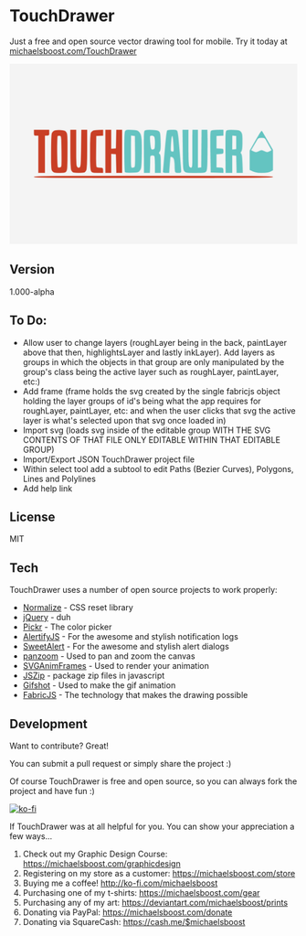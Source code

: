 TouchDrawer
===================

Just a free and open source vector drawing tool for mobile. Try it today at [michaelsboost.com/TouchDrawer](https://michaelsboost.github.io/TouchDrawer)

![](https://raw.githubusercontent.com/michaelsboost/TouchDrawer/gh-pages/header.png)

Version
-------------

1.000-alpha

To Do:
-------------
 * Allow user to change layers (roughLayer being in the back, paintLayer above that then, highlightsLayer and lastly inkLayer). Add layers as groups in which the objects in that group are only manipulated by the group's class being the active layer such as roughLayer, paintLayer, etc:)
 * Add frame (frame holds the svg created by the single fabricjs object holding the layer groups of id's being what the app requires for roughLayer, paintLayer, etc: and when the user clicks that svg the active layer is what's selected upon that svg once loaded in)
 * Import svg (loads svg inside of the editable group WITH THE SVG CONTENTS OF THAT FILE ONLY EDITABLE WITHIN THAT EDITABLE GROUP)
 * Import/Export JSON TouchDrawer project file
 * Within select tool add a subtool to edit Paths (Bezier Curves), Polygons, Lines and Polylines  
 * Add help link  

License
-------------

MIT

Tech
-------------

TouchDrawer uses a number of open source projects to work properly:

* [Normalize](https://github.com/necolas/normalize.css) - CSS reset library
* [jQuery](http://jquery.com/) - duh
* [Pickr](https://simonwep.github.io/pickr/) - The color picker
* [AlertifyJS](http://alertifyjs.com/) - For the awesome and stylish notification logs
* [SweetAlert](https://sweetalert.js.org/guides/) - For the awesome and stylish alert dialogs
* [panzoom](https://github.com/anvaka/panzoom/) - Used to pan and zoom the canvas
* [SVGAnimFrames](https://michaelsboost.com/SVGAnimFrames/) - Used to render your animation
* [JSZip](https://stuk.github.io/jszip/) - package zip files in javascript
* [Gifshot](https://github.com/yahoo/gifshot) - Used to make the gif animation
* [FabricJS](http://fabricjs.com/) - The technology that makes the drawing possible

Development
-------------

Want to contribute? Great!  

You can submit a pull request or simply share the project :)  

Of course TouchDrawer is free and open source, so you can always fork the project and have fun :)  

[![ko-fi](https://az743702.vo.msecnd.net/cdn/kofi2.png?v=0)](https://ko-fi.com/michaelsboost)  

If TouchDrawer was at all helpful for you. You can show your appreciation a few ways...  

1) Check out my Graphic Design Course: https://michaelsboost.com/graphicdesign  
2) Registering on my store as a customer: https://michaelsboost.com/store  
3) Buying me a coffee! http://ko-fi.com/michaelsboost  
4) Purchasing one of my t-shirts: https://michaelsboost.com/gear  
5) Purchasing any of my art: https://deviantart.com/michaelsboost/prints  
6) Donating via PayPal: https://michaelsboost.com/donate  
7) Donating via SquareCash: https://cash.me/$michaelsboost  